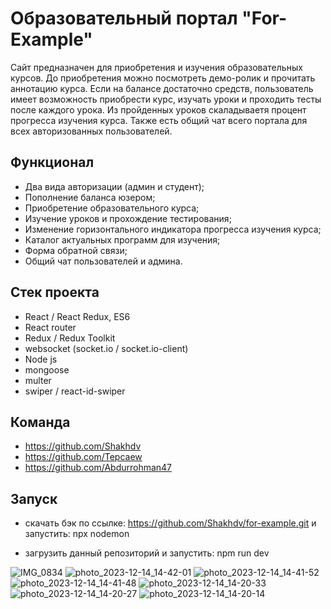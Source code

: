 # Образовательный портал "For-Example"

Сайт предназначен для приобретения и изучения образовательных курсов. До приобретения можно посмотреть демо-ролик и прочитать аннотацию курса. Если на балансе достаточно средств, пользователь имеет возможность приобрести курс, изучать уроки и проходить тесты после каждого урока. Из пройденных уроков скаладываетя процент прогресса изучения курса. Также есть общий чат всего портала для всех авторизованных пользователей.

## Функционал

- Два вида авторизации (админ и студент);
- Пополнение баланса юзером;
- Приобретение образовательного курса;
- Изучение уроков и прохождение тестирования;
- Изменение горизонтального индикатора прогресса изучения курса;
- Каталог актуальных программ для изучения;
- Форма обратной связи;
- Общий чат пользователей и админа.

## Стек проекта

- React / React Redux, ES6
- React router
- Redux / Redux Toolkit
- websocket (socket.io / socket.io-client)
- Node js
- mongoose
- multer
- swiper / react-id-swiper

## Команда

- https://github.com/Shakhdv
- https://github.com/Tepcaew
- https://github.com/Abdurrohman47

## Запуск
- скачать бэк по ссылке: https://github.com/Shakhdv/for-example.git
и запустить: npx nodemon

- загрузить данный репозиторий и запустить: npm run dev

![IMG_0834](https://github.com/MShakhabov/for-example/assets/143385795/4956a684-e6b4-48b0-bb57-11897e3220ee)
![photo_2023-12-14_14-42-01](https://github.com/MShakhabov/for-example/assets/143385795/94b2c0ae-368c-4b7d-a30b-c5bca379b8f3)
![photo_2023-12-14_14-41-52](https://github.com/MShakhabov/for-example/assets/143385795/3cc9cc96-73c7-4675-86f5-5cbdc4425857)
![photo_2023-12-14_14-41-48](https://github.com/MShakhabov/for-example/assets/143385795/46bfa8e2-4d4e-4f45-bf24-d868e8df6373)
![photo_2023-12-14_14-20-33](https://github.com/MShakhabov/for-example/assets/143385795/41f69672-2a97-4cb8-94ff-e90f3b77e959)
![photo_2023-12-14_14-20-27](https://github.com/MShakhabov/for-example/assets/143385795/fe51af27-7772-458d-b45e-d6102e89987b)
![photo_2023-12-14_14-20-14](https://github.com/MShakhabov/for-example/assets/143385795/59826cfd-b0d6-4db9-99b7-6cfb54b9cd2d)
